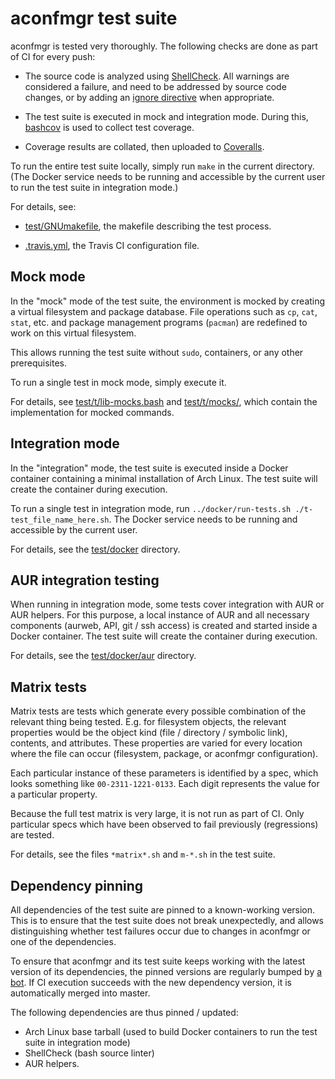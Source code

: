 aconfmgr test suite
===================

aconfmgr is tested very thoroughly. The following checks are done as part of CI for every push:

- The source code is analyzed using [ShellCheck](https://www.shellcheck.net/).
  All warnings are considered a failure, and need to be addressed by source code changes,
  or by adding an [ignore directive](https://github.com/koalaman/shellcheck/wiki/Ignore) when appropriate.

- The test suite is executed in mock and integration mode.
  During this, [bashcov](https://github.com/infertux/bashcov) is used to collect test coverage.

- Coverage results are collated, then uploaded to [Coveralls](https://coveralls.io/github/CyberShadow/aconfmgr).

To run the entire test suite locally, simply run `make` in the current directory.
(The Docker service needs to be running and accessible by the current user to run the test suite in integration mode.)

For details, see:

- [test/GNUmakefile](https://github.com/CyberShadow/aconfmgr/blob/master/test/GNUmakefile),
  the makefile describing the test process.

- [.travis.yml](https://github.com/CyberShadow/aconfmgr/blob/master/.travis.yml),
  the Travis CI configuration file.


Mock mode
---------

In the "mock" mode of the test suite, the environment is mocked by creating a virtual filesystem and package database.
File operations such as `cp`, `cat`, `stat`, etc. and package management programs (`pacman`) are redefined to work on this virtual filesystem.

This allows running the test suite without `sudo`, containers, or any other prerequisites.

To run a single test in mock mode, simply execute it.

For details, see
[test/t/lib-mocks.bash](https://github.com/CyberShadow/aconfmgr/blob/master/test/t/lib-mocks.bash) and
[test/t/mocks/](https://github.com/CyberShadow/aconfmgr/tree/master/test/t/mocks),
which contain the implementation for mocked commands.

Integration mode
----------------

In the "integration" mode, the test suite is executed inside a Docker container containing a minimal installation of Arch Linux.
The test suite will create the container during execution.

To run a single test in integration mode, run `../docker/run-tests.sh ./t-test_file_name_here.sh`.
The Docker service needs to be running and accessible by the current user.

For details, see the [test/docker](https://github.com/CyberShadow/aconfmgr/tree/master/test/docker) directory.


AUR integration testing
-----------------------

When running in integration mode, some tests cover integration with AUR or AUR helpers.
For this purpose, a local instance of AUR and all necessary components (aurweb, API, git / ssh access) is created and started inside a Docker container.
The test suite will create the container during execution.

For details, see the [test/docker/aur](https://github.com/CyberShadow/aconfmgr/tree/master/test/docker/aur) directory.


Matrix tests
------------

Matrix tests are tests which generate every possible combination of the relevant thing being tested.
E.g. for filesystem objects, the relevant properties would be the object kind (file / directory / symbolic link), contents, and attributes.
These properties are varied for every location where the file can occur (filesystem, package, or aconfmgr configuration).

Each particular instance of these parameters is identified by a spec, which looks something like `00-2311-1221-0133`.
Each digit represents the value for a particular property.

Because the full test matrix is very large, it is not run as part of CI.
Only particular specs which have been observed to fail previously (regressions) are tested.

For details, see the files `*matrix*.sh` and `m-*.sh` in the test suite.


Dependency pinning
------------------

All dependencies of the test suite are pinned to a known-working version.
This is to ensure that the test suite does not break unexpectedly,
and allows distinguishing whether test failures occur due to changes in aconfmgr or one of the dependencies.

To ensure that aconfmgr and its test suite keeps working with the latest version of its dependencies,
the pinned versions are regularly bumped by [a bot](https://github.com/CyberShadow-Renovate).
If CI execution succeeds with the new dependency version, it is automatically merged into master.

The following dependencies are thus pinned / updated:

- Arch Linux base tarball (used to build Docker containers to run the test suite in integration mode)
- ShellCheck (bash source linter)
- AUR helpers.
